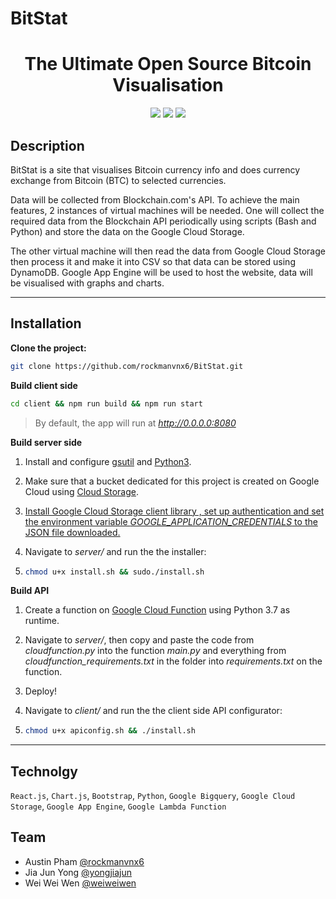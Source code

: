 # BitStat
<h1 align="center">
  The Ultimate Open Source Bitcoin Visualisation
</h1>
<p align="center">
<img src="https://img.shields.io/badge/%E2%9C%94%20Code%20Quality-A-green.svg">
<img src="https://img.shields.io/badge/Mobile%20Compatibility-A-red.svg">
<img src="https://img.shields.io/badge/License-MIT-blue.svg">
</p>

## Description

BitStat is a site that visualises Bitcoin currency info and does currency exchange from Bitcoin (BTC) to selected currencies.

Data will be collected from Blockchain.com's API. To achieve the main features, 2 instances of virtual machines will be needed. One will collect the required data from the Blockchain API periodically using scripts (Bash and Python) and store the data on the Google Cloud Storage.

The other virtual machine will then read the data from Google Cloud Storage then process it and make it into CSV so that data can be stored using DynamoDB. Google App Engine will be used to host the website, data will be visualised with graphs and charts.
<hr />

## Installation

**Clone the project:**

```bash
git clone https://github.com/rockmanvnx6/BitStat.git
```

**Build client side**

```bash
cd client && npm run build && npm run start
```

> By default, the app will run at *http://0.0.0.0:8080*

**Build server side**

1. Install and configure [gsutil](https://cloud.google.com/storage/docs/gsutil_install) and [Python3](https://docs.python-guide.org/starting/install3/linux/).

2. Make sure that a bucket dedicated for this project is created on Google Cloud using [Cloud Storage](https://console.cloud.google.com/storage/).

3. [Install Google Cloud Storage client library , set up authentication and set the environment variable *GOOGLE_APPLICATION_CREDENTIALS* to the JSON file downloaded.](https://cloud.google.com/storage/docs/reference/libraries#client-libraries-usage-python)

4. Navigate to *server/* and run the the installer:

5. ```bash
   chmod u+x install.sh && sudo./install.sh
   ```

**Build API**

1. Create a function on [Google Cloud Function](https://console.cloud.google.com/functions) using Python 3.7 as runtime.

2. Navigate to *server/*, then copy and paste the code from *cloudfunction.py* into the function *main.py* and everything from *cloudfunction_requirements.txt* in the folder into *requirements.txt* on the function.

3. Deploy!

4. Navigate to *client/* and run the the client side API configurator:

5. ```bash
   chmod u+x apiconfig.sh && ./install.sh
   ```

<hr />

## Technolgy
<code>React.js</code>, <code>Chart.js</code>, <code>Bootstrap</code>, <code>Python</code>, <code>Google Bigquery</code>, <code>Google Cloud Storage</code>, <code>Google App Engine</code>, `Google Lambda Function`

## Team
- Austin Pham [@rockmanvnx6](https://github.com/rockmanvnx6)
- Jia Jun Yong [@yongjiajun](https://github.com/yongjiajun)
- Wei Wei Wen [@weiweiwen](https://github.com/weiweiwen)
